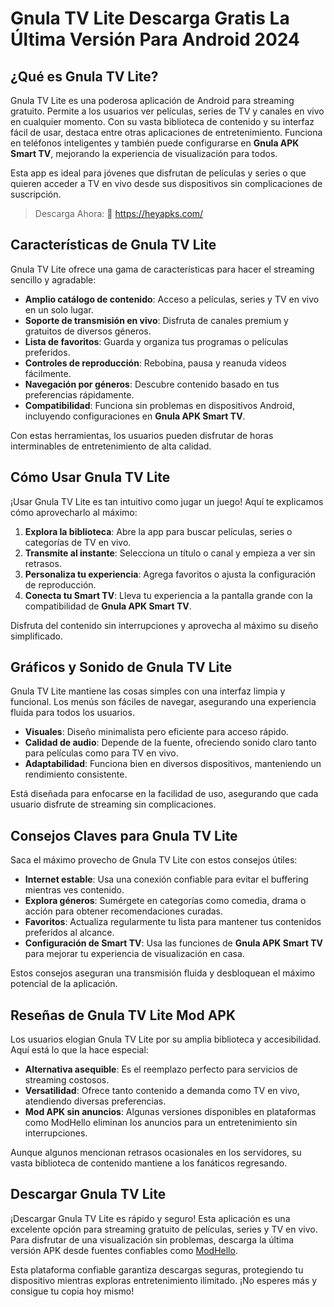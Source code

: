 # Gnula TV Lite Descarga Gratis La Última Versión Para Android 2024

## ¿Qué es Gnula TV Lite?  
Gnula TV Lite es una poderosa aplicación de Android para streaming gratuito. Permite a los usuarios ver películas, series de TV y canales en vivo en cualquier momento. Con su vasta biblioteca de contenido y su interfaz fácil de usar, destaca entre otras aplicaciones de entretenimiento. Funciona en teléfonos inteligentes y también puede configurarse en **Gnula APK Smart TV**, mejorando la experiencia de visualización para todos.  

Esta app es ideal para jóvenes que disfrutan de películas y series o que quieren acceder a TV en vivo desde sus dispositivos sin complicaciones de suscripción.  

> Descarga Ahora: 👏 https://heyapks.com/

## Características de Gnula TV Lite  
Gnula TV Lite ofrece una gama de características para hacer el streaming sencillo y agradable:  

- **Amplio catálogo de contenido**: Acceso a películas, series y TV en vivo en un solo lugar.  
- **Soporte de transmisión en vivo**: Disfruta de canales premium y gratuitos de diversos géneros.  
- **Lista de favoritos**: Guarda y organiza tus programas o películas preferidos.  
- **Controles de reproducción**: Rebobina, pausa y reanuda videos fácilmente.  
- **Navegación por géneros**: Descubre contenido basado en tus preferencias rápidamente.  
- **Compatibilidad**: Funciona sin problemas en dispositivos Android, incluyendo configuraciones en **Gnula APK Smart TV**.  

Con estas herramientas, los usuarios pueden disfrutar de horas interminables de entretenimiento de alta calidad.  

## Cómo Usar Gnula TV Lite  
¡Usar Gnula TV Lite es tan intuitivo como jugar un juego! Aquí te explicamos cómo aprovecharlo al máximo:  

1. **Explora la biblioteca**: Abre la app para buscar películas, series o categorías de TV en vivo.  
2. **Transmite al instante**: Selecciona un título o canal y empieza a ver sin retrasos.  
3. **Personaliza tu experiencia**: Agrega favoritos o ajusta la configuración de reproducción.  
4. **Conecta tu Smart TV**: Lleva tu experiencia a la pantalla grande con la compatibilidad de **Gnula APK Smart TV**.  

Disfruta del contenido sin interrupciones y aprovecha al máximo su diseño simplificado.  

## Gráficos y Sonido de Gnula TV Lite  
Gnula TV Lite mantiene las cosas simples con una interfaz limpia y funcional. Los menús son fáciles de navegar, asegurando una experiencia fluida para todos los usuarios.  

- **Visuales**: Diseño minimalista pero eficiente para acceso rápido.  
- **Calidad de audio**: Depende de la fuente, ofreciendo sonido claro tanto para películas como para TV en vivo.  
- **Adaptabilidad**: Funciona bien en diversos dispositivos, manteniendo un rendimiento consistente.  

Está diseñada para enfocarse en la facilidad de uso, asegurando que cada usuario disfrute de streaming sin complicaciones.  

## Consejos Claves para Gnula TV Lite  
Saca el máximo provecho de Gnula TV Lite con estos consejos útiles:  

- **Internet estable**: Usa una conexión confiable para evitar el buffering mientras ves contenido.  
- **Explora géneros**: Sumérgete en categorías como comedia, drama o acción para obtener recomendaciones curadas.  
- **Favoritos**: Actualiza regularmente tu lista para mantener tus contenidos preferidos al alcance.  
- **Configuración de Smart TV**: Usa las funciones de **Gnula APK Smart TV** para mejorar tu experiencia de visualización en casa.  

Estos consejos aseguran una transmisión fluida y desbloquean el máximo potencial de la aplicación.  

## Reseñas de Gnula TV Lite Mod APK  
Los usuarios elogian Gnula TV Lite por su amplia biblioteca y accesibilidad. Aquí está lo que la hace especial:  

- **Alternativa asequible**: Es el reemplazo perfecto para servicios de streaming costosos.  
- **Versatilidad**: Ofrece tanto contenido a demanda como TV en vivo, atendiendo diversas preferencias.  
- **Mod APK sin anuncios**: Algunas versiones disponibles en plataformas como ModHello eliminan los anuncios para un entretenimiento sin interrupciones.  

Aunque algunos mencionan retrasos ocasionales en los servidores, su vasta biblioteca de contenido mantiene a los fanáticos regresando.  

## Descargar Gnula TV Lite  
¡Descargar Gnula TV Lite es rápido y seguro! Esta aplicación es una excelente opción para streaming gratuito de películas, series y TV en vivo. Para disfrutar de una visualización sin problemas, descarga la última versión APK desde fuentes confiables como [ModHello](https://modhello.com).  

Esta plataforma confiable garantiza descargas seguras, protegiendo tu dispositivo mientras exploras entretenimiento ilimitado. ¡No esperes más y consigue tu copia hoy mismo!  
